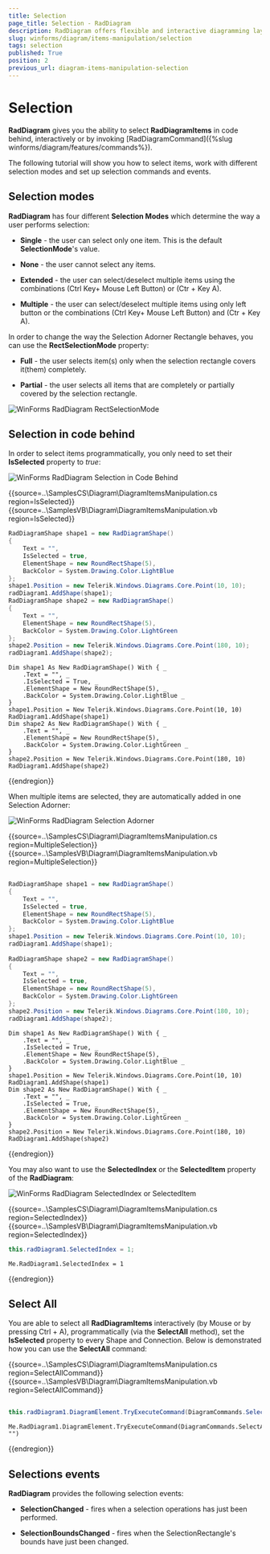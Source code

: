 ```yaml
---
title: Selection
page_title: Selection - RadDiagram
description: RadDiagram offers flexible and interactive diagramming layouts for your rich data-visualization applications.
slug: winforms/diagram/items-manipulation/selection
tags: selection
published: True
position: 2
previous_url: diagram-items-manipulation-selection
---
```


# Selection

__RadDiagram__ gives you the ability to select __RadDiagramItems__ in code behind, interactively or by invoking [RadDiagramCommand]({%slug winforms/diagram/features/commands%}).

The following tutorial will show you how to select items, work with different selection modes and set up selection commands and events.

## Selection modes

__RadDiagram__ has four different __Selection Modes__ which determine the way a user performs selection:

* __Single__ - the user can select only one item. This is the default __SelectionMode__'s value.
            

* __None__ - the user cannot select any items.
            

* __Extended__ - the user can select/deselect multiple items using the combinations (Ctrl Key+ Mouse Left Button) or (Ctr + Key A). 
            

* __Multiple__ - the user can select/deselect multiple items using only left button or the combinations (Ctrl Key+ Mouse Left Button) and (Ctr + Key A).
            

In order to change the way the Selection Adorner Rectangle behaves, you can use the __RectSelectionMode__ property:

* __Full__ - the user selects item(s) only when the selection rectangle covers it(them) completely.
            

* __Partial__ - the user selects all items that are completely or partially covered by the selection rectangle.

![WinForms RadDiagram RectSelectionMode](images/diagram-items-manipulation-selection004.gif)

## Selection in code behind

In order to select items programmatically, you only need to set their __IsSelected__ property to *true*:

![WinForms RadDiagram Selection in Code Behind](images/diagram-items-manipulation-selection001.png) 

{{source=..\SamplesCS\Diagram\DiagramItemsManipulation.cs region=IsSelected}} 
{{source=..\SamplesVB\Diagram\DiagramItemsManipulation.vb region=IsSelected}} 

````C#
RadDiagramShape shape1 = new RadDiagramShape()
{
    Text = "",
    IsSelected = true,
    ElementShape = new RoundRectShape(5),
    BackColor = System.Drawing.Color.LightBlue
};
shape1.Position = new Telerik.Windows.Diagrams.Core.Point(10, 10);
radDiagram1.AddShape(shape1);
RadDiagramShape shape2 = new RadDiagramShape()
{
    Text = "",
    ElementShape = new RoundRectShape(5),
    BackColor = System.Drawing.Color.LightGreen
};
shape2.Position = new Telerik.Windows.Diagrams.Core.Point(180, 10);
radDiagram1.AddShape(shape2);

````
````VB.NET
Dim shape1 As New RadDiagramShape() With { _
    .Text = "", _
    .IsSelected = True, _
    .ElementShape = New RoundRectShape(5), _
    .BackColor = System.Drawing.Color.LightBlue _
}
shape1.Position = New Telerik.Windows.Diagrams.Core.Point(10, 10)
RadDiagram1.AddShape(shape1)
Dim shape2 As New RadDiagramShape() With { _
    .Text = "", _
    .ElementShape = New RoundRectShape(5), _
    .BackColor = System.Drawing.Color.LightGreen _
}
shape2.Position = New Telerik.Windows.Diagrams.Core.Point(180, 10)
RadDiagram1.AddShape(shape2)

````

{{endregion}} 
 

When multiple items are selected, they are automatically added in one Selection Adorner: 

![WinForms RadDiagram Selection Adorner](images/diagram-items-manipulation-selection002.png) 


{{source=..\SamplesCS\Diagram\DiagramItemsManipulation.cs region=MultipleSelection}} 
{{source=..\SamplesVB\Diagram\DiagramItemsManipulation.vb region=MultipleSelection}} 

````C#
            
RadDiagramShape shape1 = new RadDiagramShape()
{
    Text = "",
    IsSelected = true,
    ElementShape = new RoundRectShape(5),
    BackColor = System.Drawing.Color.LightBlue
};
shape1.Position = new Telerik.Windows.Diagrams.Core.Point(10, 10);
radDiagram1.AddShape(shape1);
            
RadDiagramShape shape2 = new RadDiagramShape()
{
    Text = "",
    IsSelected = true,
    ElementShape = new RoundRectShape(5),
    BackColor = System.Drawing.Color.LightGreen
};
shape2.Position = new Telerik.Windows.Diagrams.Core.Point(180, 10);
radDiagram1.AddShape(shape2);

````
````VB.NET
Dim shape1 As New RadDiagramShape() With { _
    .Text = "", _
    .IsSelected = True, _
    .ElementShape = New RoundRectShape(5), _
    .BackColor = System.Drawing.Color.LightBlue _
}
shape1.Position = New Telerik.Windows.Diagrams.Core.Point(10, 10)
RadDiagram1.AddShape(shape1)
Dim shape2 As New RadDiagramShape() With { _
    .Text = "", _
    .IsSelected = True, _
    .ElementShape = New RoundRectShape(5), _
    .BackColor = System.Drawing.Color.LightGreen _
}
shape2.Position = New Telerik.Windows.Diagrams.Core.Point(180, 10)
RadDiagram1.AddShape(shape2)

````

{{endregion}} 




You may also want to use the __SelectedIndex__ or the __SelectedItem__ property of the __RadDiagram__:

![WinForms RadDiagram SelectedIndex or SelectedItem](images/diagram-items-manipulation-selection003.png) 

{{source=..\SamplesCS\Diagram\DiagramItemsManipulation.cs region=SelectedIndex}} 
{{source=..\SamplesVB\Diagram\DiagramItemsManipulation.vb region=SelectedIndex}} 

````C#
this.radDiagram1.SelectedIndex = 1;

````
````VB.NET
Me.RadDiagram1.SelectedIndex = 1

````

{{endregion}} 




## Select All

You are able to select all __RadDiagramItems__ interactively (by Mouse or by pressing Ctrl + A), programmatically (via the __SelectAll__ method), set the __IsSelected__ property to every Shape and Connection. Below is demonstrated how you can use the __SelectAll__ command: 

{{source=..\SamplesCS\Diagram\DiagramItemsManipulation.cs region=SelectAllCommand}} 
{{source=..\SamplesVB\Diagram\DiagramItemsManipulation.vb region=SelectAllCommand}} 

````C#
            
this.radDiagram1.DiagramElement.TryExecuteCommand(DiagramCommands.SelectAll, "");

````
````VB.NET
Me.RadDiagram1.DiagramElement.TryExecuteCommand(DiagramCommands.SelectAll, "")

````

{{endregion}} 
 
## Selections events

__RadDiagram__ provides the following selection events:
        

* __SelectionChanged__ - fires when a selection operations has just been performed.
            

* __SelectionBoundsChanged__ - fires when the SelectionRectangle's bounds have just been changed.
            
